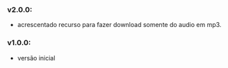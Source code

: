 ### v2.0.0:

- acrescentado recurso para fazer download somente do audio em mp3.

### v1.0.0:

- versão inicial
